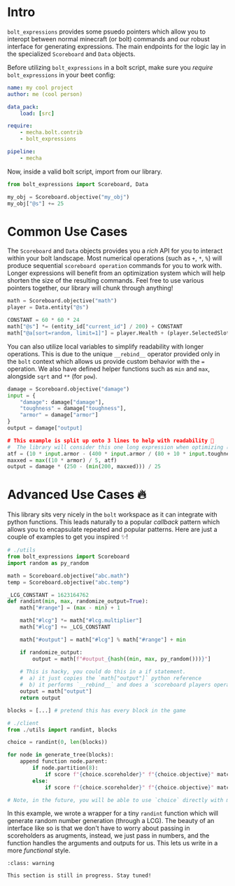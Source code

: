 # Intro

`bolt_expressions` provides some psuedo pointers which allow you to interopt between normal minecraft (or bolt) commands and our robust interface for generating expressions. The main endpoints for the logic lay in the specialized `Scoreboard` and `Data` objects.

Before utilizing `bolt_expressions` in a bolt script, make sure you *require* `bolt_expressions` in your beet config:

```yaml
name: my cool project
author: me (cool person)

data_pack:
    load: [src]

require:
    - mecha.bolt.contrib
    - bolt_expressions

pipeline:
    - mecha
```

Now, inside a valid bolt script, import from our library.

```py
from bolt_expressions import Scoreboard, Data

my_obj = Scoreboard.objective("my_obj")
my_obj["@s"] += 25
```

# Common Use Cases

The `Scoreboard` and `Data` objects provides you a *rich* API for you to interact within your bolt landscape. Most numerical operations (such as `+`, `*`, `%`) will produce sequential `scoreboard operation` commands for you to work with. Longer expressions will benefit from an optimization system which will help shorten the size of the resulting commands. Feel free to use various pointers together, our library will chunk through anything!

```py
math = Scoreboard.objective("math")
player = Data.entity("@s")

CONSTANT = 60 * 60 * 24
math["@s"] *= (entity_id["current_id"] / 200) + CONSTANT
math["@a[sort=random, limit=1]"] = player.Health + (player.SelectedSlot * 9) / 5
```

You can also utilize local variables to simplify readability with longer operations. This is due to the unique `__rebind__` operator provided only in the `bolt` context which allows us provide custom behavior with the `=` operation. We also have defined helper functions such as `min` and `max`, alongside `sqrt` and `**` (for `pow`).

```py
damage = Scoreboard.objective("damage")
input = {
    "damage": damage["damage"],
    "toughness" = damage["toughness"],
    "armor" = damage["armor"]
}
output = damage["output]

# This example is split up onto 3 lines to help with readability 📖
#  The library will consider this one long expression when optimizing 🔥
atf = (10 * input.armor - (400 * input.armor / (80 + 10 * input.toughness)))  # python local variable
maxxed = max((10 * armor) / 5, atf)                                           # still local variable
output = damage * (250 - (min(200, maxxed))) / 25                             # ✨ special behavior | generates commands ✨
```

# Advanced Use Cases 🔥

This library sits very nicely in the `bolt` workspace as it can integrate with python functions. This leads naturally to a popular *callback* pattern which allows you to encapsulate repeated and popular patterns. Here are just a couple of examples to get you inspired ✨!

```py
# ./utils
from bolt_expressions import Scoreboard
import random as py_random

math = Scoreboard.objective("abc.math")
temp = Scoreboard.objective("abc.temp")

_LCG_CONSTANT = 1623164762
def randint(min, max, randomize_output=True):
    math["#range"] = (max - min) + 1

    math["#lcg"] *= math["#lcg.multiplier"]
    math["#lcg"] += _LCG_CONSTANT

    math["#output"] = math["#lcg"] % math["#range"] + min

    if randomize_output:
        output = math[f"#output_{hash((min, max, py_random()))}"]
    
    # This is hacky, you could do this in a if statement.
    #  a) it just copies the `math["output"]` python reference
    #  b) it performs `__rebind__` and does a `scoreboard players operation`
    output = math["output"] 
    return output

blocks = [...] # pretend this has every block in the game

# ./client
from ./utils import randint, blocks

choice = randint(0, len(blocks))

for node in generate_tree(blocks):
    append function node.parent:
        if node.partition(8):
            if score f"{choice.scoreholder}" f"{choice.objective}" matches node.range function node.children
        else:
            if score f"{choice.scoreholder}" f"{choice.objective}" matches node.range setblock ~ ~ ~ node.value

# Note, in the future, you will be able to use `choice` directly with mecha commands
```

In this example, we wrote a wrapper for a tiny `randint` function which will generate random number generation (through a LCG). The beauty of an interface like so is that we don't have to worry about passing in scoreholders as arugments, instead, we just pass in numbers, and the function handles the arguments and outputs for us. This lets us write in a more *functional* style.

```{admonition} 🚧 In Construction 🚧
:class: warning

This section is still in progress. Stay tuned!
```
